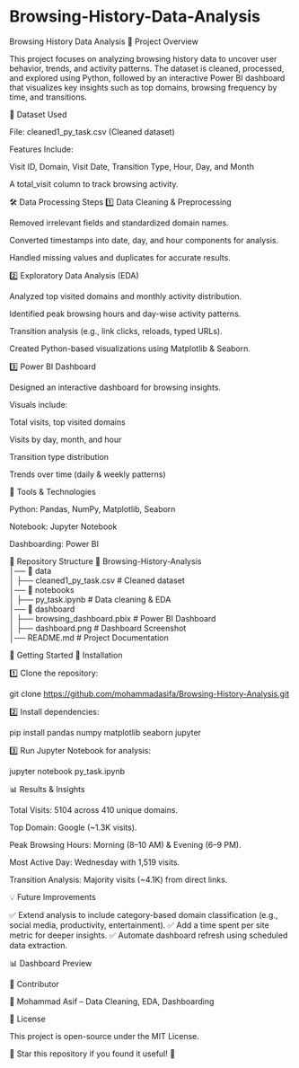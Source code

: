 # Browsing-History-Data-Analysis
Browsing History Data Analysis
📌 Project Overview

This project focuses on analyzing browsing history data to uncover user behavior, trends, and activity patterns. The dataset is cleaned, processed, and explored using Python, followed by an interactive Power BI dashboard that visualizes key insights such as top domains, browsing frequency by time, and transitions.

📂 Dataset Used

File: cleaned1_py_task.csv (Cleaned dataset)

Features Include:

Visit ID, Domain, Visit Date, Transition Type, Hour, Day, and Month

A total_visit column to track browsing activity.

🛠 Data Processing Steps
1️⃣ Data Cleaning & Preprocessing

Removed irrelevant fields and standardized domain names.

Converted timestamps into date, day, and hour components for analysis.

Handled missing values and duplicates for accurate results.

2️⃣ Exploratory Data Analysis (EDA)

Analyzed top visited domains and monthly activity distribution.

Identified peak browsing hours and day-wise activity patterns.

Transition analysis (e.g., link clicks, reloads, typed URLs).

Created Python-based visualizations using Matplotlib & Seaborn.

3️⃣ Power BI Dashboard

Designed an interactive dashboard for browsing insights.

Visuals include:

Total visits, top visited domains

Visits by day, month, and hour

Transition type distribution

Trends over time (daily & weekly patterns)

🔧 Tools & Technologies

Python: Pandas, NumPy, Matplotlib, Seaborn

Notebook: Jupyter Notebook

Dashboarding: Power BI

📁 Repository Structure
📂 Browsing-History-Analysis  
│── 📁 data  
│   ├── cleaned1_py_task.csv   # Cleaned dataset  
│── 📁 notebooks  
│   ├── py_task.ipynb          # Data cleaning & EDA  
│── 📁 dashboard  
│   ├── browsing_dashboard.pbix  # Power BI Dashboard  
│   ├── dashboard.png            # Dashboard Screenshot  
│── README.md  # Project Documentation  

🚀 Getting Started
🔹 Installation

1️⃣ Clone the repository:

git clone https://github.com/mohammadasifa/Browsing-History-Analysis.git


2️⃣ Install dependencies:

pip install pandas numpy matplotlib seaborn jupyter


3️⃣ Run Jupyter Notebook for analysis:

jupyter notebook py_task.ipynb

📊 Results & Insights

Total Visits: 5104 across 410 unique domains.

Top Domain: Google (~1.3K visits).

Peak Browsing Hours: Morning (8–10 AM) & Evening (6–9 PM).

Most Active Day: Wednesday with 1,519 visits.

Transition Analysis: Majority visits (~4.1K) from direct links.

💡 Future Improvements

✅ Extend analysis to include category-based domain classification (e.g., social media, productivity, entertainment).
✅ Add a time spent per site metric for deeper insights.
✅ Automate dashboard refresh using scheduled data extraction.

📊 Dashboard Preview

🙌 Contributor

👤 Mohammad Asif – Data Cleaning, EDA, Dashboarding

📜 License

This project is open-source under the MIT License.

🌟 Star this repository if you found it useful! 🚀
